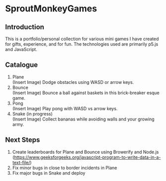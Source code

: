 # SproutMonkeyGames
## Introduction
This is a portfolio/personal collection for various mini games I have created for gifts, experience, and for fun. The technologies used are primarily p5.js and JavaScript.
## Catalogue
1. Plane  
(Insert Image)
Dodge obstacles using WASD or arrow keys.
2. Bounce  
(Insert Image)
Bounce a ball against baskets in this brick-breaker esque game.
3. Pong  
(Insert Image)
Play pong with WASD vs arrow keys.
4. Snake (in progress)  
(Insert Image)
Collect bananas while avoiding walls and your growing army.
## Next Steps
1. Create leaderboards for Plane and Bounce using Browerify and Node.js (https://www.geeksforgeeks.org/javascript-program-to-write-data-in-a-text-file/)
2. Fix minor bugs in close to border incidents in Plane
3. Fix major bugs in Snake and deploy
